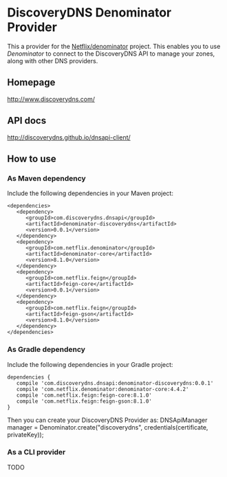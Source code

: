 # DiscoveryDNS Denominator Provider
This a provider for the [Netflix/denominator](https://github.com/Netflix/denominator) project.
This enables you to use _Denominator_ to connect to the DiscoveryDNS API to manage your zones, along with other DNS providers.

## Homepage
http://www.discoverydns.com/

## API docs
http://discoverydns.github.io/dnsapi-client/

## How to use

### As Maven dependency
Include the following dependencies in your Maven project:

    <dependencies>
       <dependency>
          <groupId>com.discoverydns.dnsapi</groupId>
          <artifactId>denominator-discoverydns</artifactId>
          <version>0.0.1</version>
       </dependency>
       <dependency>
          <groupId>com.netflix.denominator</groupId>
          <artifactId>denominator-core</artifactId>
          <version>8.1.0</version>
       </dependency>
       <dependency>
          <groupId>com.netflix.feign</groupId>
          <artifactId>feign-core</artifactId>
          <version>0.0.1</version>
       </dependency>
       <dependency>
          <groupId>com.netflix.feign</groupId>
          <artifactId>feign-gson</artifactId>
          <version>8.1.0</version>
       </dependency>
    </dependencies>

### As Gradle dependency
Include the following dependencies in your Gradle project:

    dependencies {
       compile 'com.discoverydns.dnsapi:denominator-discoverydns:0.0.1'
       compile 'com.netflix.denominator:denominator-core:4.4.2'
       compile 'com.netflix.feign:feign-core:8.1.0'
       compile 'com.netflix.feign:feign-gson:8.1.0'
    }

Then you can create your DiscoveryDNS Provider as:
DNSApiManager manager = Denominator.create("discoverydns", credentials(certificate, privateKey));

### As a CLI provider
TODO